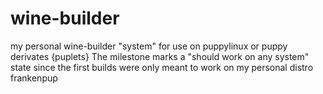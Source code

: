 # wine-builder
my personal wine-builder "system" for use on puppylinux or puppy derivates {puplets}
The milestone marks a "should work on any system" state since the first builds were only meant to work on my personal distro frankenpup

